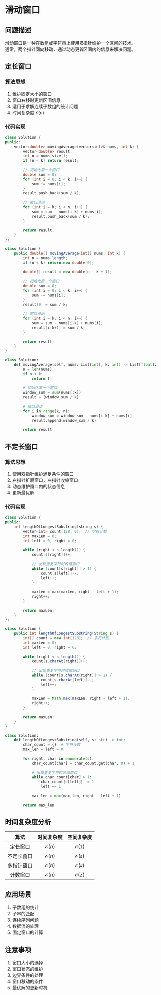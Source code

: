 # 滑动窗口

## 问题描述

滑动窗口是一种在数组或字符串上使用双指针维护一个区间的技术。  
通常，两个指针同向移动，通过动态更新区间内的信息来解决问题。

## 定长窗口

### 算法思想
1. 维护固定大小的窗口
2. 窗口右移时更新区间信息
3. 适用于求解连续子数组的统计问题
4. 时间复杂度 $\mathcal{O}(n)$

### 代码实现

``` c++ []
class Solution {
public:
    vector<double> movingAverage(vector<int>& nums, int k) {
        vector<double> result;
        int n = nums.size();
        if (n < k) return result;
        
        // 初始化第一个窗口
        double sum = 0;
        for (int i = 0; i < k; i++) {
            sum += nums[i];
        }
        result.push_back(sum / k);
        
        // 窗口滑动
        for (int i = k; i < n; i++) {
            sum = sum - nums[i-k] + nums[i];
            result.push_back(sum / k);
        }
        
        return result;
    }
};
```

``` java []
class Solution {
    public double[] movingAverage(int[] nums, int k) {
        int n = nums.length;
        if (n < k) return new double[0];
        
        double[] result = new double[n - k + 1];
        
        // 初始化第一个窗口
        double sum = 0;
        for (int i = 0; i < k; i++) {
            sum += nums[i];
        }
        result[0] = sum / k;
        
        // 窗口滑动
        for (int i = k; i < n; i++) {
            sum = sum - nums[i-k] + nums[i];
            result[i-k+1] = sum / k;
        }
        
        return result;
    }
}
```

``` python []
class Solution:
    def movingAverage(self, nums: List[int], k: int) -> List[float]:
        n = len(nums)
        if n < k:
            return []
        
        # 初始化第一个窗口
        window_sum = sum(nums[:k])
        result = [window_sum / k]
        
        # 窗口滑动
        for i in range(k, n):
            window_sum = window_sum - nums[i-k] + nums[i]
            result.append(window_sum / k)
        
        return result
```

## 不定长窗口

### 算法思想
1. 使用双指针维护满足条件的窗口
2. 右指针扩展窗口，左指针收缩窗口
3. 动态维护窗口内的状态信息
4. 更新最优解

### 代码实现

``` c++ []
class Solution {
public:
    int lengthOfLongestSubstring(string s) {
        vector<int> count(128, 0);  // 字符计数
        int maxLen = 0;
        int left = 0, right = 0;
        
        while (right < s.length()) {
            count[s[right]]++;
            
            // 出现重复字符时收缩窗口
            while (count[s[right]] > 1) {
                count[s[left]]--;
                left++;
            }
            
            maxLen = max(maxLen, right - left + 1);
            right++;
        }
        
        return maxLen;
    }
};
```

``` java []
class Solution {
    public int lengthOfLongestSubstring(String s) {
        int[] count = new int[128];  // 字符计数
        int maxLen = 0;
        int left = 0, right = 0;
        
        while (right < s.length()) {
            count[s.charAt(right)]++;
            
            // 出现重复字符时收缩窗口
            while (count[s.charAt(right)] > 1) {
                count[s.charAt(left)]--;
                left++;
            }
            
            maxLen = Math.max(maxLen, right - left + 1);
            right++;
        }
        
        return maxLen;
    }
}
```

``` python []
class Solution:
    def lengthOfLongestSubstring(self, s: str) -> int:
        char_count = {}  # 字符计数
        max_len = left = 0
        
        for right, char in enumerate(s):
            char_count[char] = char_count.get(char, 0) + 1
            
            # 出现重复字符时收缩窗口
            while char_count[char] > 1:
                char_count[s[left]] -= 1
                left += 1
            
            max_len = max(max_len, right - left + 1)
        
        return max_len
```

## 时间复杂度分析

|算法|时间复杂度|空间复杂度|
|:-:|:-:|:-:|
|定长窗口|$\mathcal{O}(n)$|$\mathcal{O}(1)$|
|不定长窗口|$\mathcal{O}(n)$|$\mathcal{O}(k)$|
|多指针窗口|$\mathcal{O}(n)$|$\mathcal{O}(k)$|
|计数窗口|$\mathcal{O}(n)$|$\mathcal{O}(\Sigma)$|

## 应用场景

1. 子数组的统计
2. 子串的匹配
3. 连续序列问题
4. 数据流的处理
5. 固定窗口的计算

## 注意事项

1. 窗口大小的选择
2. 窗口状态的维护
3. 边界条件的处理
4. 窗口移动的条件
5. 最优解的更新时机


